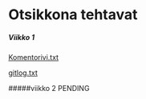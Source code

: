 # Otsikkona tehtavat

##### _**Viikko 1**_
[Komentorivi.txt](https://github.com/tvierz/ot-harjoitustyo/blob/master/laskarit/komentorivi.txt)

[gitlog.txt](https://github.com/tvierz/ot-harjoitustyo/blob/master/laskarit/gitlog.txt)


#####viikko 2
PENDING
